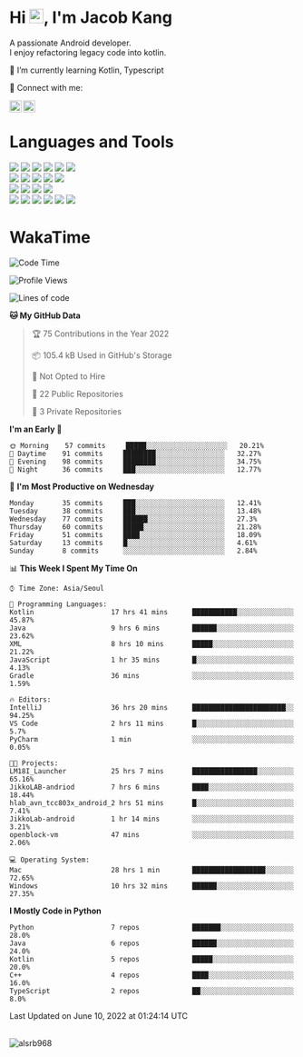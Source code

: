 # Hi <img src="https://media.giphy.com/media/hvRJCLFzcasrR4ia7z/giphy.gif" width="25px">, I'm Jacob Kang
A passionate Android developer.
</br>
I enjoy refactoring legacy code into kotlin.

🌱 I’m currently learning Kotlin, Typescript

🤝 Connect with me:

<a href="https://www.linkedin.com/in/minkyu-kang-b7477b1b2/"><img align="left" src="https://raw.githubusercontent.com/yushi1007/yushi1007/main/images/linkedin.svg" alt="Minkyu Kang | LinkedIn" width="21px"/></a>
<a href="https://www.instagram.com/_jacob_kang/"><img align="left" src="https://raw.githubusercontent.com/yushi1007/yushi1007/main/images/instagram.svg" alt="Jacob Kang | Instagram" width="21px"/></a>

</br>

# Languages and Tools

<div align="left">
<img src="https://img.shields.io/badge/java-007396?logo=java&logoColor=white"/>
<img src="https://img.shields.io/badge/kotlin-7F52FF?logo=kotlin&logoColor=white"/>
<img src="https://img.shields.io/badge/python-3776AB?logo=python&logoColor=white"/>
<img src="https://img.shields.io/badge/bash shell-4EAA25?logo=gnubash&logoColor=white"/>
<img src="https://img.shields.io/badge/c-A8B9CC?logo=c&logoColor=white"/>
<img src="https://img.shields.io/badge/c++-00599C?logo=c%2b%2b&logoColor=white"/>
</div>
<div align="left">
<img src="https://img.shields.io/badge/git-F05032?logo=git&logoColor=white"/>
<img src="https://img.shields.io/badge/github-181717?logo=github&logoColor=white"/>
<img src="https://img.shields.io/badge/mysql-4479A1?logo=mysql&logoColor=white"/>
<img src="https://img.shields.io/badge/sqlite-003B57?logo=sqlite&logoColor=white"/>
<img src="https://img.shields.io/badge/amazon AWS-232F3E?logo=amazonaws&logoColor=white"/>
</div>
<div align="left">
<img src="https://img.shields.io/badge/android-3DDC84?logo=android&logoColor=white"/>
<img src="https://img.shields.io/badge/linux-FCC624?logo=linux&logoColor=white"/>
<img src="https://img.shields.io/badge/flask-000000?logo=flask&logoColor=white"/>
<img src="https://img.shields.io/badge/arduino-00979D?logo=arduino&logoColor=white"/>
</div>
<div align="left">
<img src="https://img.shields.io/badge/slack-4A154B?logo=slack&logoColor=white"/>
<img src="https://img.shields.io/badge/notion-000000?logo=notion&logoColor=white"/>
<img src="https://img.shields.io/badge/jira-0052CC?logo=jira&logoColor=white"/>
<img src="https://img.shields.io/badge/postman-FF6C37?logo=postman&logoColor=white"/>
<img src="https://img.shields.io/badge/intellij-000000?logo=intellijidea&logoColor=white"/>
<img src="https://img.shields.io/badge/pycharm-000000?logo=pycharm&logoColor=white"/>
</div>

# WakaTime

<!--START_SECTION:waka-->
![Code Time](http://img.shields.io/badge/Code%20Time-0%20secs-blue)

![Profile Views](http://img.shields.io/badge/Profile%20Views-0-blue)

![Lines of code](https://img.shields.io/badge/From%20Hello%20World%20I%27ve%20Written-627%20Thousand%20lines%20of%20code-blue)

**🐱 My GitHub Data** 

> 🏆 75 Contributions in the Year 2022
 > 
> 📦 105.4 kB Used in GitHub's Storage 
 > 
> 🚫 Not Opted to Hire
 > 
> 📜 22 Public Repositories 
 > 
> 🔑 3 Private Repositories  
 > 
**I'm an Early 🐤** 

```text
🌞 Morning    57 commits     █████░░░░░░░░░░░░░░░░░░░░   20.21% 
🌆 Daytime    91 commits     ████████░░░░░░░░░░░░░░░░░   32.27% 
🌃 Evening    98 commits     ████████░░░░░░░░░░░░░░░░░   34.75% 
🌙 Night      36 commits     ███░░░░░░░░░░░░░░░░░░░░░░   12.77%

```
📅 **I'm Most Productive on Wednesday** 

```text
Monday       35 commits     ███░░░░░░░░░░░░░░░░░░░░░░   12.41% 
Tuesday      38 commits     ███░░░░░░░░░░░░░░░░░░░░░░   13.48% 
Wednesday    77 commits     ██████░░░░░░░░░░░░░░░░░░░   27.3% 
Thursday     60 commits     █████░░░░░░░░░░░░░░░░░░░░   21.28% 
Friday       51 commits     ████░░░░░░░░░░░░░░░░░░░░░   18.09% 
Saturday     13 commits     █░░░░░░░░░░░░░░░░░░░░░░░░   4.61% 
Sunday       8 commits      ░░░░░░░░░░░░░░░░░░░░░░░░░   2.84%

```


📊 **This Week I Spent My Time On** 

```text
⌚︎ Time Zone: Asia/Seoul

💬 Programming Languages: 
Kotlin                   17 hrs 41 mins      ███████████░░░░░░░░░░░░░░   45.87% 
Java                     9 hrs 6 mins        ██████░░░░░░░░░░░░░░░░░░░   23.62% 
XML                      8 hrs 10 mins       █████░░░░░░░░░░░░░░░░░░░░   21.22% 
JavaScript               1 hr 35 mins        █░░░░░░░░░░░░░░░░░░░░░░░░   4.13% 
Gradle                   36 mins             ░░░░░░░░░░░░░░░░░░░░░░░░░   1.59%

🔥 Editors: 
IntelliJ                 36 hrs 20 mins      ███████████████████████░░   94.25% 
VS Code                  2 hrs 11 mins       █░░░░░░░░░░░░░░░░░░░░░░░░   5.7% 
PyCharm                  1 min               ░░░░░░░░░░░░░░░░░░░░░░░░░   0.05%

🐱‍💻 Projects: 
LM18I_Launcher           25 hrs 7 mins       ████████████████░░░░░░░░░   65.16% 
JikkoLAB-andriod         7 hrs 6 mins        ████░░░░░░░░░░░░░░░░░░░░░   18.44% 
hlab_avn_tcc803x_android_2 hrs 51 mins       █░░░░░░░░░░░░░░░░░░░░░░░░   7.41% 
JikkoLab-android         1 hr 14 mins        ░░░░░░░░░░░░░░░░░░░░░░░░░   3.21% 
openblock-vm             47 mins             ░░░░░░░░░░░░░░░░░░░░░░░░░   2.06%

💻 Operating System: 
Mac                      28 hrs 1 min        ██████████████████░░░░░░░   72.65% 
Windows                  10 hrs 32 mins      ██████░░░░░░░░░░░░░░░░░░░   27.35%

```

**I Mostly Code in Python** 

```text
Python                   7 repos             ███████░░░░░░░░░░░░░░░░░░   28.0% 
Java                     6 repos             ██████░░░░░░░░░░░░░░░░░░░   24.0% 
Kotlin                   5 repos             █████░░░░░░░░░░░░░░░░░░░░   20.0% 
C++                      4 repos             ████░░░░░░░░░░░░░░░░░░░░░   16.0% 
TypeScript               2 repos             ██░░░░░░░░░░░░░░░░░░░░░░░   8.0%

```



 Last Updated on June 10, 2022 at 01:24:14 UTC
<!--END_SECTION:waka-->

</br>

<div align="left">
<img align="left" src="https://github-readme-stats.vercel.app/api/top-langs?username=alsrb968&show_icons=true&locale=en&layout=compact&theme=dark" alt="alsrb968" />
</div>
